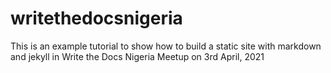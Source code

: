 # writethedocsnigeria
This is an example tutorial to show how to build a static site with markdown and jekyll in Write the Docs Nigeria Meetup on 3rd April, 2021
